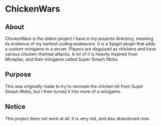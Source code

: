# ChickenWars

## About
ChickenWars is the oldest project I have in my projects directory, meaning its evidence of my earliest coding endeavors. It is a Spigot plugin that adds a custom minigame to a server. Players are disguised as chickens and have various chicken-themed attacks. A lot of it is heavily inspired from Mineplex, and their minigame called Super Smash Mobs.

## Purpose
This was originally made to try to recreate the chicken kit from Super Smash Mobs, but I then turned it into more of a minigame. 

## Notice
This project does not work at all. It is very old, and also abandoned now.
